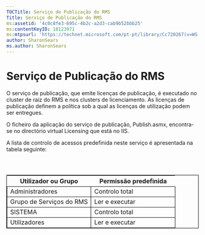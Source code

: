 ```yaml
---
TOCTitle: Serviço de Publicação do RMS
Title: Serviço de Publicação do RMS
ms:assetid: '4c0c8fe3-695c-4b2c-a2d3-cab9b52bbb25'
ms:contentKeyID: 18123971
ms:mtpsurl: 'https://technet.microsoft.com/pt-pt/library/Cc720267(v=WS.10)'
author: SharonSears
ms.author: SharonSears
---
```


Serviço de Publicação do RMS
============================

O serviço de publicação, que emite licenças de publicação, é executado no cluster de raiz do RMS e nos clusters de licenciamento. As licenças de publicação definem a política sob a qual as licenças de utilização podem ser entregues.

O ficheiro da aplicação do serviço de publicação, Publish.asmx, encontra-se no directório virtual Licensing que está no IIS.

A lista de controlo de acessos predefinida neste serviço é apresentada na tabela seguinte:

###  

 
<table style="border:1px solid black;">
<colgroup>
<col width="50%" />
<col width="50%" />
</colgroup>
<thead>
<tr class="header">
<th>Utilizador ou Grupo</th>
<th>Permissão predefinida</th>
</tr>
</thead>
<tbody>
<tr class="odd">
<td style="border:1px solid black;">Administradores</td>
<td style="border:1px solid black;">Controlo total</td>
</tr>
<tr class="even">
<td style="border:1px solid black;">Grupo de Serviços do RMS</td>
<td style="border:1px solid black;">Ler e executar</td>
</tr>
<tr class="odd">
<td style="border:1px solid black;">SISTEMA</td>
<td style="border:1px solid black;">Controlo total</td>
</tr>
<tr class="even">
<td style="border:1px solid black;">Utilizadores</td>
<td style="border:1px solid black;">Ler e executar</td>
</tr>
</tbody>
</table>

